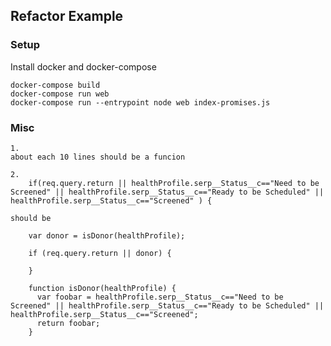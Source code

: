 ## Refactor Example

### Setup

Install docker and docker-compose

    docker-compose build
    docker-compose run web
    docker-compose run --entrypoint node web index-promises.js

### Misc

    1.  
    about each 10 lines should be a funcion

    2. 
        if(req.query.return || healthProfile.serp__Status__c=="Need to be Screened" || healthProfile.serp__Status__c=="Ready to be Scheduled" || healthProfile.serp__Status__c=="Screened" ) {

    should be

        var donor = isDonor(healthProfile);

        if (req.query.return || donor) {

        }

        function isDonor(healthProfile) {
          var foobar = healthProfile.serp__Status__c=="Need to be Screened" || healthProfile.serp__Status__c=="Ready to be Scheduled" || healthProfile.serp__Status__c=="Screened";
          return foobar;
        }

